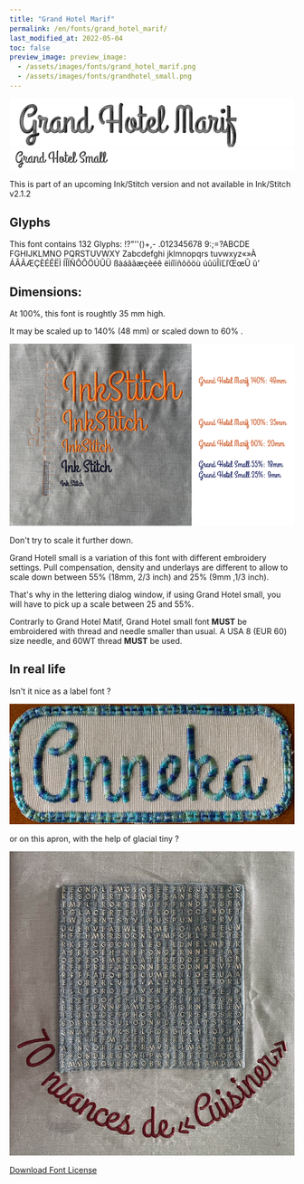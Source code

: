```yaml
---
title: "Grand Hotel Marif"
permalink: /en/fonts/grand_hotel_marif/
last_modified_at: 2022-05-04
toc: false
preview_image: preview_image: 
  - /assets/images/fonts/grand_hotel_marif.png
  - /assets/images/fonts/grandhotel_small.png
---
```

![grand_hotel_marif](/assets/images/fonts/grand_hotel_marif.png)
![grand_hotel_marif](/assets/images/fonts/grandhotel_small.png)

This is part of an upcoming Ink/Stitch version and not available in Ink/Stitch v2.1.2

## Glyphs

This font contains  132 Glyphs:
!?"''()+,-
.012345678
9:;=?ABCDE
FGHIJKLMNO
PQRSTUVWXY
Zabcdefghi
jklmnopqrs
tuvwxyz«»À
ÁÂÃÆÇÈÉÊËÌ
ÍÎÏÑÔÕÖÚÛÜ
ßàáâãæçèéê
ëìíîïñôõöù
úûüĨĩĽľŒœŨ
ũ’
## Dimensions:

At 100%, this font is roughtly 35 mm high.

It may be scaled up to 140% (48 mm)  or scaled down to  60% .

![Dimensions Grand Hotel](/assets/images/fonts/Sizing/grandhotelsizing.jpg)

Don't try to scale it further down. 

Grand Hotell small  is a variation of this font with different embroidery settings. Pull compensation, density and underlays are different to allow to scale down between 55% (18mm, 2/3 inch) and 25% (9mm ,1/3 inch). 


That's why in the lettering dialog window, if using Grand Hotel small, you will have to pick up a scale between 25 and 55%. 

Contrarly to Grand Hotel Matif, Grand Hotel small font **MUST** be embroidered with thread and needle smaller than usual.
A USA 8 (EUR 60) size needle, and 60WT thread **MUST** be used.

## In real life


Isn't it nice as a label font ?

![grand_hotel_marif2](/assets/images/fonts/grandhotel2.jpg)

or on this apron, with the help of glacial tiny ?

![grand_hotel_marif3](/assets/images/fonts/glacialgrandhotel.jpg)

[Download Font License](https://github.com/inkstitch/inkstitch/tree/main/fonts/grand_hotel_marif/LICENSE)
